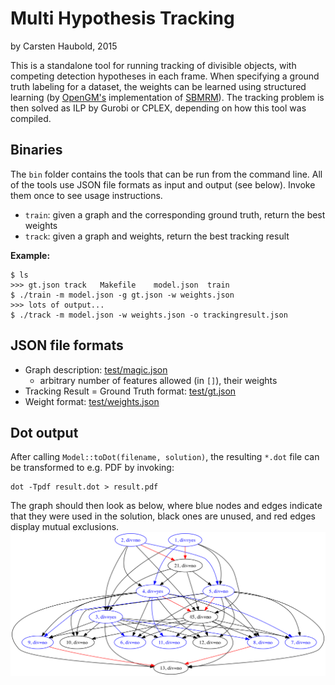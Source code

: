 # Multi Hypothesis Tracking
by Carsten Haubold, 2015

This is a standalone tool for running tracking of divisible objects, with competing detection hypotheses in each frame.
When specifying a ground truth labeling for a dataset, the weights can be learned using structured learning 
(by [OpenGM's](http://github.com/opengm/opengm) implementation of [SBMRM](https://github.com/funkey/sbmrm)).
The tracking problem is then solved as ILP by Gurobi or CPLEX, depending on how this tool was compiled.

## Binaries

The `bin` folder contains the tools that can be run from the command line. 
All of the tools use JSON file formats as input and output (see below). Invoke them once to see usage instructions.

* `train`: given a graph and the corresponding ground truth, return the best weights
* `track`: given a graph and weights, return the best tracking result

**Example:**
```
$ ls
>>> gt.json	track	Makefile	model.json	train
$ ./train -m model.json -g gt.json -w weights.json
>>> lots of output...
$ ./track -m model.json -w weights.json -o trackingresult.json
```

## JSON file formats

* Graph description: [test/magic.json](test/magic.json)
	- arbitrary number of features allowed (in `[]`), their weights 
* Tracking Result = Ground Truth format: [test/gt.json](test/gt.json)
* Weight format: [test/weights.json](test/weights.json)

## Dot output

After calling `Model::toDot(filename, solution)`, the resulting `*.dot` file can be transformed to e.g. PDF by invoking:

```
dot -Tpdf result.dot > result.pdf
```

The graph should then look as below, where blue nodes and edges indicate that they were used in the solution, 
black ones are unused, and red edges display mutual exclusions.
![Result Graph](test/result.png)